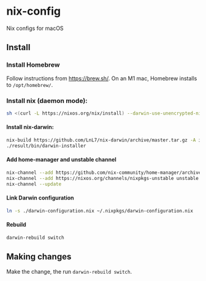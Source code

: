 # nix-config
Nix configs for macOS

## Install

### Install Homebrew

Follow instructions from https://brew.sh/. On an M1 mac, Homebrew installs to `/opt/homebrew/`.

### Install nix (daemon mode): 

```sh
sh <(curl -L https://nixos.org/nix/install) --darwin-use-unencrypted-nix-store-volume --daemon
```

#### Install nix-darwin:

```sh
nix-build https://github.com/LnL7/nix-darwin/archive/master.tar.gz -A installer
./result/bin/darwin-installer
```
        
#### Add home-manager and unstable channel 

```sh
nix-channel --add https://github.com/nix-community/home-manager/archive/master.tar.gz home-manager
nix-channel --add https://nixos.org/channels/nixpkgs-unstable unstable
nix-channel --update
```

#### Link Darwin configuration

```sh
ln -s ./darwin-configuration.nix ~/.nixpkgs/darwin-configuration.nix
```

#### Rebuild

```sh
darwin-rebuild switch
```

## Making changes

Make the change, the run `darwin-rebuild switch`.
